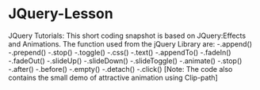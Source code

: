 # JQuery-Lesson
JQuery Tutorials:
This short coding snapshot is based on JQuery:Effects and Animations.
The function used from the jQuery Library are:
-.append()
-.prepend()
-.stop()
-.toggle()
-.css()
-.text()
-.appendTo()
-.fadeIn()
-.fadeOut()
-.slideUp()
-.slideDown()
-.slideToggle()
-.animate()
-.stop()
-.after()
-.before()
-.empty()
-.detach()
-.click()
[Note: The code also contains the small demo of attractive animation using Clip-path]



